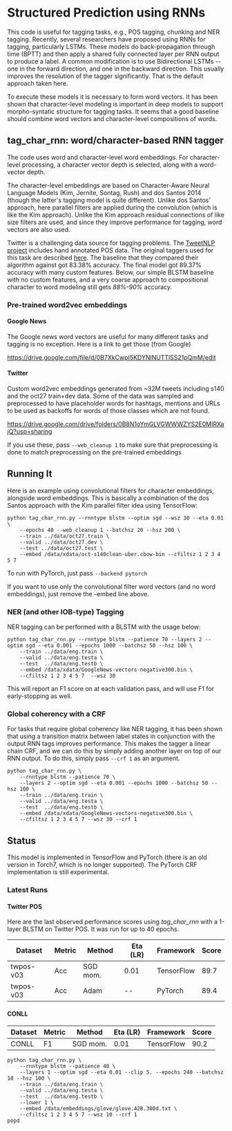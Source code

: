 # Structured Prediction using RNNs

This code is useful for tagging tasks, e.g., POS tagging, chunking and NER tagging.  Recently, several researchers have proposed using RNNs for tagging, particularly LSTMs.  These models do back-propagation through time (BPTT)
and then apply a shared fully connected layer per RNN output to produce a label.
A common modification is to use Bidirectional LSTMs -- one in the forward direction, and one in the backward direction.  This usually improves the resolution of the tagger significantly.  That is the default approach taken here.

To execute these models it is necessary to form word vectors.  It has been shown that character-level modeling is important in deep models to support morpho-syntatic structure for tagging tasks.
It seems that a good baseline should combine word vectors and character-level compositions of words.

## tag_char_rnn: word/character-based RNN tagger

The code uses word and character-level word embeddings.  For character-level processing, a character vector depth is selected, along with a word-vector depth. 

The character-level embeddings are based on Character-Aware Neural Language Models (Kim, Jernite, Sontag, Rush) and dos Santos 2014 (though the latter's tagging model is quite different).  Unlike dos Santos' approach, here parallel filters are applied during the convolution (which is like the Kim approach). Unlike the Kim approach residual connections of like size filters are used, and since they improve performance for tagging, word vectors are also used.

Twitter is a challenging data source for tagging problems.  The [TweetNLP project](http://www.cs.cmu.edu/~ark/TweetNLP) includes hand annotated POS data. The original taggers used for this task are described [here](http://www.cs.cmu.edu/~ark/TweetNLP/gimpel+etal.acl11.pdf).  The baseline that they compared their algorithm against got 83.38% accuracy.  The final model got 89.37% accuracy with many custom features.  Below, our simple BLSTM baseline with no custom features, and a very coarse approach to compositional character to word modeling still gets *88%-90%* accuracy.

### Pre-trained word2vec embeddings

#### Google News
The Google news word vectors are useful for many different tasks and tagging is no exception.  Here is a link to get those (from Google)

https://drive.google.com/file/d/0B7XkCwpI5KDYNlNUTTlSS21pQmM/edit

#### Twitter

Custom word2vec embeddings generated from ~32M tweets including s140 and the oct27 train+dev data.  Some of the data was sampled and preprocessed to have placeholder words for hashtags, mentions and URLs to be used as backoffs for words of those classes which are not found.

https://drive.google.com/drive/folders/0B8N1oYmGLVGWWWZYS2E0MlRXajQ?usp=sharing

If you use these, pass `--web_cleanup 1` to make sure that preprocessing is done to match preprocessing on the pre-trained embeddings

## Running It

Here is an example using convolutional filters for character embeddings, alongside word embeddings.  This is basically a combination of the dos Santos approach with the Kim parallel filter idea using TensorFlow:

```
python tag_char_rnn.py --rnntype blstm --optim sgd --wsz 30 --eta 0.01 \
    --epochs 40 --web_cleanup 1 --batchsz 20 --hsz 200 \
    --train ../data/oct27.train \
    --valid ../data/oct27.dev \
    --test ../data/oct27.test \
    --embed /data/xdata/oct-s140clean-uber.cbow-bin --cfiltsz 1 2 3 4 5 7
```

To run with PyTorch, just pass `--backend pytorch`

If you want to use only the convolutional filter word vectors (and no word embeddings), just remove the -embed line above.

### NER (and other IOB-type) Tagging

NER tagging can be performed with a BLSTM with the usage below:

```
python tag_char_rnn.py --rnntype blstm --patience 70 --layers 2 --optim sgd --eta 0.001 --epochs 1000 --batchsz 50 --hsz 100 \
    --train ../data/eng.train \
    --valid ../data/eng.testa \
    --test  ../data/eng.testb \
    --embed /data/xdata/GoogleNews-vectors-negative300.bin \
    --cfiltsz 1 2 3 4 5 7  --wsz 30
```

This will report an F1 score on at each validation pass, and will use F1 for early-stopping as well.

### Global coherency with a CRF

For tasks that require global coherency like NER tagging, it has been shown that using a transition matrix between label states in conjunction with the output RNN tags improves performance.  This makes the tagger a linear chain CRF, and we can do this by simply adding another layer on top of our RNN output.  To do this, simply pass `--crf 1` as an argument.

```
python tag_char_rnn.py \
    --rnntype blstm --patience 70 \
    --layers 2 --optim sgd --eta 0.001 --epochs 1000 --batchsz 50 --hsz 100 \
    --train ../data/eng.train \
    --valid ../data/eng.testa \
    --test  ../data/eng.testb \
    --embed /data/xdata/GoogleNews-vectors-negative300.bin \
    --cfiltsz 1 2 3 4 5 7 --wsz 30 --crf 1
```

## Status

This model is implemented in TensorFlow and PyTorch (there is an old version in Torch7, which is no longer supported). The PyTorch CRF implementation is still experimental.


### Latest Runs

#### Twitter POS

Here are the last observed performance scores using _tag_char_rnn_ with a 1-layer BLSTM on Twitter POS.  It was run for up to 40 epochs.

| Dataset   | Metric | Method    | Eta (LR) | Framework  | Score |
| --------- | ------ | --------- | -------  | ---------- | ----- |
| twpos-v03 |    Acc | SGD mom.  |     0.01 | TensorFlow | 89.7  |
| twpos-v03 |    Acc | Adam      |       -- | PyTorch    | 89.4  |

#### CONLL

| Dataset   | Metric | Method    | Eta (LR) | Framework  | Score |
| --------- | ------ | --------- | -------  | ---------- | ----- |
| CONLL     |     F1 | SGD mom.  |     0.01 | TensorFlow | 90.2  |


```
python tag_char_rnn.py \
    --rnntype blstm --patience 40 \
    --layers 1 --optim sgd --eta 0.01 --clip 5. --epochs 240 --batchsz 10 --hsz 100 \
    --train ../data/eng.train \
    --valid ../data/eng.testa \
    --test  ../data/eng.testb \
    --lower 1 \
    --embed /data/embeddings/glove/glove.42B.300d.txt \
    --cfiltsz 1 2 3 4 5 7 --wsz 10 --crf 1
popd

```
